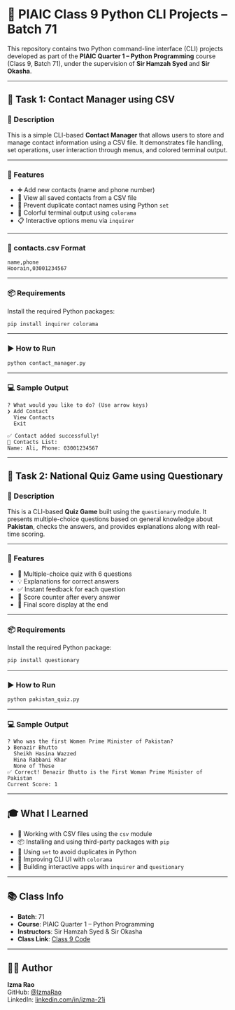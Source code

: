 
# 🐍 PIAIC Class 9 Python CLI Projects – Batch 71

This repository contains two Python command-line interface (CLI) projects developed as part of the **PIAIC Quarter 1 – Python Programming** course (Class 9, Batch 71), under the supervision of **Sir Hamzah Syed** and **Sir Okasha**.

---

## 📁 Task 1: Contact Manager using CSV

### 📝 Description

This is a simple CLI-based **Contact Manager** that allows users to store and manage contact information using a CSV file. It demonstrates file handling, set operations, user interaction through menus, and colored terminal output.

---

### 🔧 Features

- ➕ Add new contacts (name and phone number)
- 📖 View all saved contacts from a CSV file
- 🚫 Prevent duplicate contact names using Python `set`
- 🎨 Colorful terminal output using `colorama`
- 📋 Interactive options menu via `inquirer`

---

### 📂 contacts.csv Format

```
name,phone
Hoorain,03001234567
```

---

### 📦 Requirements

Install the required Python packages:

```bash
pip install inquirer colorama
```

---

### ▶️ How to Run

```bash
python contact_manager.py
```

---

### 💻 Sample Output

```
? What would you like to do? (Use arrow keys)
❯ Add Contact
  View Contacts
  Exit

✅ Contact added successfully!
📖 Contacts List:
Name: Ali, Phone: 03001234567
```

---

## 🧠 Task 2: National Quiz Game using Questionary

### 📝 Description

This is a CLI-based **Quiz Game** built using the `questionary` module. It presents multiple-choice questions based on general knowledge about **Pakistan**, checks the answers, and provides explanations along with real-time scoring.

---

### 🔧 Features

- 🎯 Multiple-choice quiz with 6 questions
- 💡 Explanations for correct answers
- ✅ Instant feedback for each question
- 🧮 Score counter after every answer
- 🏁 Final score display at the end

---

### 📦 Requirements

Install the required Python package:

```bash
pip install questionary
```

---

### ▶️ How to Run

```bash
python pakistan_quiz.py
```

---

### 💻 Sample Output

```
? Who was the first Women Prime Minister of Pakistan? 
❯ Benazir Bhutto
  Sheikh Hasina Wazzed
  Hina Rabbani Khar
  None of These
✅ Correct! Benazir Bhutto is the First Woman Prime Minister of Pakistan
Current Score: 1
```

---

## 🎓 What I Learned

- 📄 Working with CSV files using the `csv` module
- 📦 Installing and using third-party packages with `pip`
- 🧠 Using `set` to avoid duplicates in Python
- 🎨 Improving CLI UI with `colorama`
- 🧪 Building interactive apps with `inquirer` and `questionary`

---

## 📚 Class Info

- **Batch**: 71
- **Course**: PIAIC Quarter 1 – Python Programming
- **Instructors**: Sir Hamzah Syed & Sir Okasha
- **Class Link**: [Class 9 Code](https://github.com/syeda-hoorain-ali/piaic-classes/tree/main/quater-1-python/class-9)

---

## 🙋‍♀️ Author

**Izma Rao**  
GitHub: [@IzmaRao](https://github.com/IzmaRao)  
LinkedIn: [linkedin.com/in/izma-21i](https://www.linkedin.com/in/izma-21i/)  

